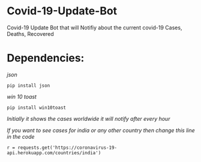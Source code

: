 # Covid-19-Update-Bot
Covid-19 Update Bot that will Notifiy about the current covid-19 Cases, Deaths, Recovered






# Dependencies:
*json*

```
pip install json
```
*win 10 toast*

```
pip install win10toast
```

*Initially it shows the cases worldwide it will notify after every hour*

*If you want to see cases for india or any other country then change this line in the code*
```
r = requests.get('https://coronavirus-19-api.herokuapp.com/countries/india')
```





